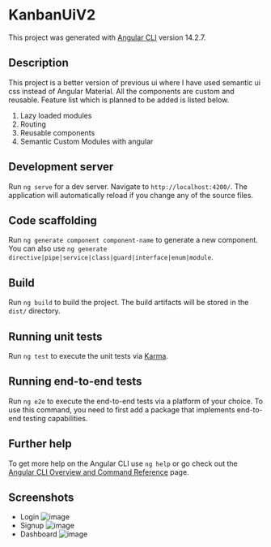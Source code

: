 # KanbanUiV2

This project was generated with [Angular CLI](https://github.com/angular/angular-cli) version 14.2.7.

## Description
	
This project is a better version of previous ui where I have used semantic ui css instead of Angular Material. All the components are custom and reusable.
Feature list which is planned to be added is listed below.

1. Lazy loaded modules
2. Routing
3. Reusable components
4. Semantic Custom Modules with angular

## Development server

Run `ng serve` for a dev server. Navigate to `http://localhost:4200/`. The application will automatically reload if you change any of the source files.

## Code scaffolding

Run `ng generate component component-name` to generate a new component. You can also use `ng generate directive|pipe|service|class|guard|interface|enum|module`.

## Build

Run `ng build` to build the project. The build artifacts will be stored in the `dist/` directory.

## Running unit tests

Run `ng test` to execute the unit tests via [Karma](https://karma-runner.github.io).

## Running end-to-end tests

Run `ng e2e` to execute the end-to-end tests via a platform of your choice. To use this command, you need to first add a package that implements end-to-end testing capabilities.

## Further help

To get more help on the Angular CLI use `ng help` or go check out the [Angular CLI Overview and Command Reference](https://angular.io/cli) page.

## Screenshots
- Login ![image](https://github.com/Niharkanta1/KanbanApp/assets/7473994/98119acd-834b-45d4-86c4-bc1de9beb6d5)
- Signup ![image](https://github.com/Niharkanta1/KanbanApp/assets/7473994/cbd49b55-c346-484d-b5dc-ce6cff528d61)
- Dashboard ![image](https://github.com/Niharkanta1/KanbanApp/assets/7473994/4c070f24-8b12-4974-b10d-9ff5f3ac5390)




